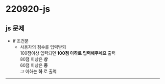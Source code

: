 # 220920-js

## js 문제
* if 조건문
  * 사용자의 점수를 입력받되<br>100점이상 입력되면 __100점 이하로 입력해주세요__ 출력<br>80점 이상은 __상__<br>60점 이상은 __중__<br>그 이하는 __하__ 로 출력
  



 -----------------------------------------------------------------------------------------------------------------------------------------------------------------------------




<html>
    <script>

//if 조건문

/*
사용자의 점수를 입력받되
100점이상 입력되면 100점 이하로 입력해주세요 출력
80점 이상은 상
60점 이상은 중
그 이하는 하 로 출력
*/

let score = prompt('점수를 입력해주세요.');


if (score>=100) {//참일 떄 실행
  alert('100점 이하로 입력해주세요')
} else if(score>80){
 alert('상')
} else if(score>60){
 alert('중')
} else{
 alert('하')
}

    </script>
</html>